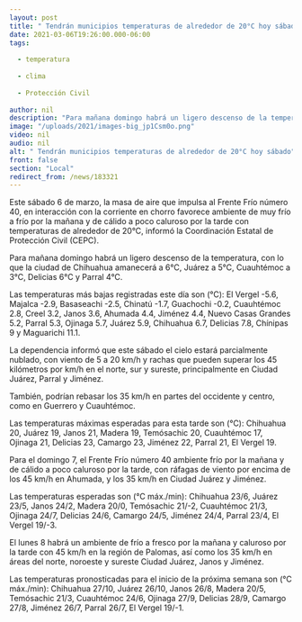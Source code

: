 ```yaml
---
layout: post
title: " Tendrán municipios temperaturas de alrededor de 20°C hoy sábado"
date: 2021-03-06T19:26:00.000-06:00
tags:
  
  - temperatura
  
  - clima
  
  - Protección Civil
  
author: nil
description: "Para mañana domingo habrá un ligero descenso de la temperatura, con lo que la ciudad de Chihuahua amanecerá a 6°C, Juárez a 5°C, Cuauhtémoc a 3°C, Delicias 6°C y Parral 4°C"
image: "/uploads/2021/images-big_jp1Csm0o.png"
video: nil
audio: nil
alt: " Tendrán municipios temperaturas de alrededor de 20°C hoy sábado"
front: false
section: "Local"
redirect_from: /news/183321
---
```


Este sábado 6 de marzo, la masa de aire que impulsa al Frente Frío número 40, en interacción con la corriente en chorro favorece ambiente de muy frío a frío por la mañana y de cálido a poco caluroso por la tarde con temperaturas de alrededor de 20°C, informó la Coordinación Estatal de Protección Civil (CEPC).

Para mañana domingo habrá un ligero descenso de la temperatura, con lo que la ciudad de Chihuahua amanecerá a 6°C, Juárez a 5°C, Cuauhtémoc a 3°C, Delicias 6°C y Parral 4°C.

Las temperaturas más bajas registradas este día son (°C): El Vergel -5.6, Majalca -2.9, Basaseachi -2.5, Chinatú -1.7, Guachochi -0.2, Cuauhtémoc 2.8, Creel 3.2, Janos 3.6, Ahumada 4.4, Jiménez 4.4, Nuevo Casas Grandes 5.2, Parral 5.3, Ojinaga 5.7, Juárez 5.9, Chihuahua 6.7, Delicias 7.8, Chínipas 9 y Maguarichi 11.1.

La dependencia informó que este sábado el cielo estará parcialmente nublado, con viento de 5 a 20 km/h y rachas que pueden superar los 45 kilómetros por km/h en el norte, sur y sureste, principalmente en Ciudad Juárez, Parral y Jiménez.

También, podrían rebasar los 35 km/h en partes del occidente y centro, como en Guerrero y Cuauhtémoc.

Las temperaturas máximas esperadas para esta tarde son (°C): Chihuahua 20, Juárez 19, Janos 21, Madera 19, Temósachic 20, Cuauhtémoc 17, Ojinaga 21, Delicias 23, Camargo 23, Jiménez 22, Parral 21, El Vergel 19.

Para el domingo 7, el Frente Frío número 40 ambiente frío por la mañana y de cálido a poco caluroso por la tarde, con ráfagas de viento por encima de los 45 km/h en Ahumada, y los 35 km/h en Ciudad Juárez y Jiménez.

Las temperaturas esperadas son (°C máx./min): Chihuahua 23/6, Juárez 23/5, Janos 24/2, Madera 20/0, Temósachic 21/-2, Cuauhtémoc 21/3, Ojinaga 24/7, Delicias 24/6, Camargo 24/5, Jiménez 24/4, Parral 23/4, El Vergel 19/-3.

El lunes 8 habrá un ambiente de frío a fresco por la mañana y caluroso por la tarde con 45 km/h en la región de Palomas, así como los 35 km/h en áreas del norte, noroeste y sureste Ciudad Juárez, Janos y Jiménez.

Las temperaturas pronosticadas para el inicio de la próxima semana son (°C máx./min): Chihuahua 27/10, Juárez 26/10, Janos 26/8, Madera 20/5, Temósachic 21/3, Cuauhtémoc 24/6, Ojinaga 27/9, Delicias 28/9, Camargo 27/8, Jiménez 26/7, Parral 26/7, El Vergel 19/-1.